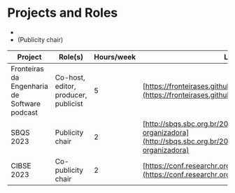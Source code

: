# Projects and Roles

- 
-  (Publicity chair) 

| Project | Role(s) | Hours/week | Link |
|---------|---------|------------|------|
| Fronteiras da Engenharia de Software podcast  | Co-host, editor, producer, publicist        |       5     | [https://fronteirases.github.io/](https://fronteirases.github.io/)     |
| SBQS 2023        | Publicity chair        |    2        | [http://sbqs.sbc.org.br/2023/index.php/pt/comissao-organizadora](http://sbqs.sbc.org.br/2023/index.php/pt/comissao-organizadora)     |
| CIBSE 2023        | Co-publicity chair        |    2        | [https://conf.researchr.org/home/cibse-2023](https://conf.researchr.org/home/cibse-2023)     |
